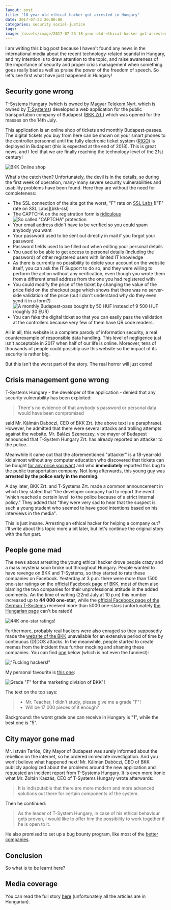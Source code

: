 ```yaml
---
layout: post
title: "18-year-old ethical hacker got arrested in Hungary"
date: 2017-07-23 20:00:00
categories: security social-justice
tags:
image: /assets/image/2017-07-23-18-year-old-ethical-hacker-got-arrested-in-hungary/cover.jpg
---
```


I am writing this blog post because I haven't found any news in the international media about the recent technology-related
scandal in Hungary, and my intention is to draw attention to the topic, and raise awareness of the importance of security
and proper crisis management when something goes really bad as well as praise the power of the freedom of speech. So let's
see first what have just happened in Hungary!

## Security gone wrong

[T-Systems Hungary][t-systems-hu-website] (which is owned by [Magyar Telekom Nyrt.][telekom-website] which is owned by
[T-Systems][t-systems-de-website]) developed a web application for the public transportation company of Budapest
([BKK Zrt.][bkk-website]) which was opened for the masses on the 14th July.

This application is an online shop of tickets and monthly Budapest-passes. The digital tickets you buy from here can be
shown on your smart phones to the controller personnel until the fully electronic ticket system ([RIGO][rigo-website])
is deployed in Budapest (this is expected at the end of 2018). This is great news, and I feel that we are finally
reaching the technology level of the 21st century!

![BKK Online shop][bkk-app]

What's the catch then? Unfortunately, the devil is in the details, so during the first week of operation, many-many
severe security vulnerabilities and usability problems have been found. Here they are without the need for completeness:

- The SSL connection of the site got the worst, "F" rate on [SSL Labs][bkk-ssl-report]
!["F" rate on SSL Labs][bkk-ssl]
- The CAPTCHA on the registration form is [ridiculous][bkk-captcha-twitter]
![So called "CAPTCHA" protection][bkk-captcha]
- Your email address didn't have to be verified so you could spam anybody you want
- Your password used to be sent out directly in mail if you forgot your password
- Password fields used to be filled out when editing your personal details
- You used to be able to get access to personal details (including the password) of other registered users with limited
IT knowledge
- As there is currently no possibility to delete your account on the website itself, you can ask the IT Support to do so,
and they were willing to perform the action without any verification, even though you wrote them from a different email address
from the one you had registered with
- You could modify the price of the ticket by changing the value of the price field on the checkout page which shows that
there was no server-side validation of the price (but I don't understand why do they even send it in a form?)
![A monthly Budapest-pass bought by 50 HUF instead of 9 500 HUF (roughly 30 EUR)][bkk-ticket]
- You can fake the digital ticket so that you can easily pass the validation at the controllers because very few of them
have QR code readers.

All in all, this website is a complete parody of information security, a real counterexample of responsible data handling.
This level of negligence just isn't acceptable in 2017 when half of our life is online. Moreover, tens of thousands
of people could possibly use this website so the impact of its security is rather big.

But this isn't the worst part of the story. The real horror will just come!

## Crisis management gone wrong

T-Systems Hungary - the developer of the application - denied that any security vulnerability has been exploited:

> There's no evidence of that anybody's password or personal data would have been compromised

said Mr. Kálmán Dabóczi, CEO of BKK Zrt. (the above text is a paraphrase). However, he admitted that there were several
attacks and trolling attempts against the website. Mr. Balázs Szeneczey, vice mayor of Budapest announced that
T-System Hungary Zrt. has already reported an attacker to the police.

Meanwhile it came out that the aforementioned "attacker" is a 18-year-old kid almost without any computer education who
discovered that tickets can be bought [for any price you want](#security-gone-wrong) and who **immediately** reported this
bug to the public transportation company. Not long afterwards, this young guy was **arrested by the police early in
the morning**.

A day later, BKK Zrt. and T-Systems Zrt. made a common announcement in which they stated that "the developer company had
to report the event 'which reached a certain level' to the police because of a strict internal policy." They added that
"they were very sad to hear that the suspect is such a young student who seemed to have good intentions based on his
interviews in the media".

This is just insane. Arresting an ethical hacker for helping a company out? I'll write about this topic more a bit later,
but let's continue the original story with the fun part.

## People gone mad

The news about arresting the young ethical hacker drove people crazy and a mass mysteria soon broke out throughout Hungary.
People wanted to have revenge on BKK and T-Systems, so they started to rate these companies on Facebook. Yesterday at 3 p.m.
there were more than 1500 one-star ratings on the [official Facebook page of BKK][bkk-facebook], most of them also
blaming the two companies for their unprofessional attitude in the added comments. An the time of writing (22nd July at 10 p.m)
this number increased up to **44 000 one-star**, while the [official Facebook page of the German T-Systems][t-systems-de-facebook] 
received more than 5000 one-stars (unfortunately [the Hungarian page][t-systems-hu-facebook] can't be rated)!

![44K one-star ratings!][bkk-rating]

Furthermore, probably real hackers were also enraged so they supposedly made the [website of the BKK][bkk-website]
unavailable for an extensive period of time by continuous (D)DOS attacks. In the meanwhile, people started to create
memes from the incident thus further mocking and shaming these companies. You can find [one][bkk-meme1-facebook] below
(which is not even the funniest):

!["Fucking hackers!"][bkk-meme1]

My personal favourite is [this one][bkk-meme2-facebook]:

![Grade "F" for the marketing division of BKK"!][bkk-meme2]

The text on the top says:

> - Mr. Teacher, I didn't study, please give me a grade "F"!
> - Will be 17 000 pieces of it enough?

Background: the worst grade one can receive in Hungary is "1", while the best one is "5".

## City mayor gone mad

Mr. István Tarlós, City Mayor of Budapest was surely informed about the rebellion on the internet, so he ordered
immediate investigation. And you won't believe what happened next! Mr. Kálmán Dabóczi, CEO of BKK publicly apologized
about the problems around the new application and requested an incident report from T-Systems Hungary. It is even
more ironic what Mr. Zoltán Kaszás, CEO of T-Systems Hungary wrote afterwards:

> It is indisputable that there are more modern and more advanced solutions out there for certain components of the
system.

Then he continued:

> As the leader of T-System Hungary, in case of his ethical behaviour gets proven, I would like to offer him the
possibility to work together if he is open to it.

He also promised to set up a bug bounty program, like most of the [better companies][github-bounty].

## Conclusion

So what is to be learnt here?

## Media coverage

You can read the full story [here][index-bkk-tag] (unfortunately all the articles are in Hungarian).

[bkk-website]: https://bkk.hu/
[bkk-facebook]: https://www.facebook.com/bkkbudapest/
[bkk-captcha-twitter]: https://twitter.com/vista_df/status/885797914437705729
[bkk-ssl-report]: https://www.ssllabs.com/ssltest/analyze.html?d=shop.bkk.hu
[bkk-meme1-facebook]: https://www.facebook.com/bkkmemes/photos/a.398918943784228.1073741827.398912580451531/516520218690766/
[bkk-meme2-facebook]: https://www.facebook.com/tibiatya/photos/a.191488314324804.47864.185770441563258/1115162175290742/
[rigo-website]: https://rigo.bkk.hu/
[t-systems-hu-website]: https://www.t-systems.hu/
[t-systems-hu-facebook]: https://www.facebook.com/tsystemshungary/
[t-systems-de-website]: https://www.t-systems.com
[t-systems-de-facebook]: https://www.facebook.com/tsystems/
[telekom-website]: https://www.telekom.hu
[index-bkk-tag]: http://index.hu/24ora/?cimke=bkk+e-jegy
[github-bounty]: https://bounty.github.com

[bkk-app]: /assets/image/2017-07-23-18-year-old-ethical-hacker-got-arrested-in-hungary/bkk-app.jpg
[bkk-sll]: /assets/image/2017-07-23-18-year-old-ethical-hacker-got-arrested-in-hungary/bkk-ssl.jpg
[bkk-captcha]: /assets/image/2017-07-23-18-year-old-ethical-hacker-got-arrested-in-hungary/bkk-captcha.jpg
[bkk-ticket]: /assets/image/2017-07-23-18-year-old-ethical-hacker-got-arrested-in-hungary/bkk-ticket.jpg
[bkk-rating]: /assets/image/2017-07-23-18-year-old-ethical-hacker-got-arrested-in-hungary/bkk-rating.jpg
[bkk-meme1]: /assets/image/2017-07-23-18-year-old-ethical-hacker-got-arrested-in-hungary/bkk-meme1.jpg
[bkk-meme2]: /assets/image/2017-07-23-18-year-old-ethical-hacker-got-arrested-in-hungary/bkk-meme2.jpg
